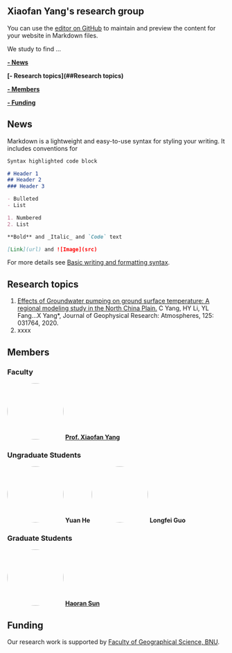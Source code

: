 ## Xiaofan Yang's research group

You can use the [editor on GitHub](https://github.com/geo-hy/Xflow.io/edit/gh-pages/index.md) to maintain and preview the content for your website in Markdown files.

We study to find ...

**[- News](##News)**


**[- Research topics](##Research topics)**


**[- Members](##Members)**


**[- Funding](##Funding)**

## News

Markdown is a lightweight and easy-to-use syntax for styling your writing. It includes conventions for

```markdown
Syntax highlighted code block

# Header 1
## Header 2
### Header 3

- Bulleted
- List

1. Numbered
2. List

**Bold** and _Italic_ and `Code` text

[Link](url) and ![Image](src)
```

For more details see [Basic writing and formatting syntax](https://docs.github.com/en/github/writing-on-github/getting-started-with-writing-and-formatting-on-github/basic-writing-and-formatting-syntax).

## Research topics

1. [Effects of Groundwater pumping on ground surface temperature: A regional modeling study in the North China Plain.](https://agupubs.onlinelibrary.wiley.com/doi/10.1029/2019JD031764) C Yang, HY Li, YL Fang...X Yang*, Journal of Geophysical Research: Atmospheres, 125: 031764, 2020.
2. xxxx

## Members
### Faculty
<img src="https://user-images.githubusercontent.com/67816939/142964606-b0c3fdf5-109f-4d39-b418-cc40ab51b290.png" height="130px" style="border-radius:50%"> [**Prof. Xiaofan Yang**](https://geot.bnu.edu.cn/Public/htm/news/5/372.html)

### Ungraduate Students

<img src="https://user-images.githubusercontent.com/67816939/142962803-92d1de29-4b94-4a2e-868c-9b3539f82a7a.png" height="130px" style="border-radius:50%" > **Yuan He**        <img src="https://user-images.githubusercontent.com/67816939/142962859-ca80965e-7ed9-460d-95d6-78ee70f57de6.png" height="130px" style="border-radius:50%" > **Longfei Guo**

### Graduate Students

<img src="https://user-images.githubusercontent.com/67816939/142965680-8b764bcd-2a85-4e32-9313-e858cd953cff.png" height="130px" style="border-radius:50%" > [**Haoran Sun**](https://www.researchgate.net/profile/Haoran-Sun-5)

## Funding
Our research work is supported by [Faculty of Geographical Science, BNU](https://geo.bnu.edu.cn/).
